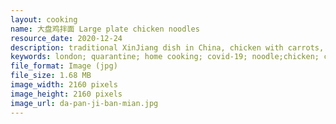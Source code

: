 ```yaml
---
layout: cooking
name: 大盘鸡拌面 Large plate chicken noodles
resource_date: 2020-12-24
description: traditional XinJiang dish in China, chicken with carrots, potatoes and other vegetables, served with wide noodles.
keywords: london; quarantine; home cooking; covid-19; noodle;chicken; chinese; xinjiang; chinese food; food; lunch
file_format: Image (jpg)
file_size: 1.68 MB
image_width: 2160 pixels
image_height: 2160 pixels
image_url: da-pan-ji-ban-mian.jpg
---
```


